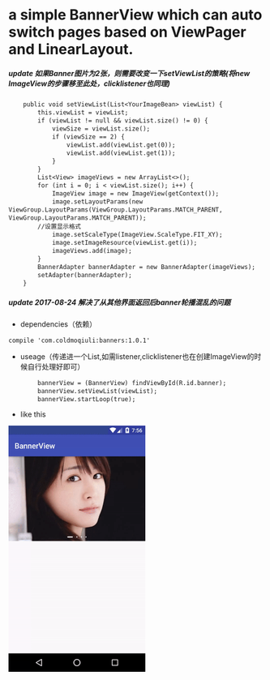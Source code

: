 # a simple BannerView which can auto switch pages based on ViewPager and LinearLayout.


##### update 如果Banner图片为2张，则需要改变一下setViewList的策略(将new ImageView的步骤移至此处，clicklistener也同理)

```
    public void setViewList(List<YourImageBean> viewList) {
        this.viewList = viewList;
        if (viewList != null && viewList.size() != 0) {
            viewSize = viewList.size();
            if (viewSize == 2) {
                viewList.add(viewList.get(0));
                viewList.add(viewList.get(1));
            }
        }
        List<View> imageViews = new ArrayList<>();
        for (int i = 0; i < viewList.size(); i++) {
            ImageView image = new ImageView(getContext());
            image.setLayoutParams(new ViewGroup.LayoutParams(ViewGroup.LayoutParams.MATCH_PARENT, ViewGroup.LayoutParams.MATCH_PARENT));
        //设置显示格式
            image.setScaleType(ImageView.ScaleType.FIT_XY);
            image.setImageResource(viewList.get(i));
            imageViews.add(image);
        }
        BannerAdapter bannerAdapter = new BannerAdapter(imageViews);
        setAdapter(bannerAdapter);
    }
```

##### update 2017-08-24 解决了从其他界面返回后banner轮播混乱的问题

* dependencies（依赖）

```
compile 'com.coldmoqiuli:banners:1.0.1'
```

* useage（传递进一个List<ImageView>,如需listener,clicklistener也在创建ImageView的时候自行处理好即可）

```
        bannerView = (BannerView) findViewById(R.id.banner);
        bannerView.setViewList(viewList);
        bannerView.startLoop(true);
```

* like this 

<img src="/screen/banners.gif" alt="screenshot" title="screenshot" width="270" height="486" />

